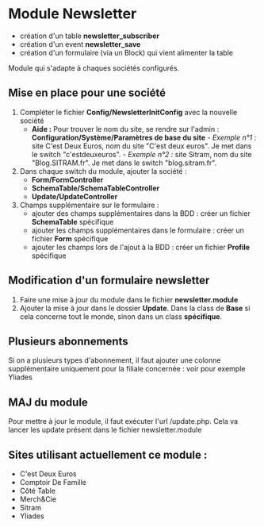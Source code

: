 # Module Newsletter

- création d'un table **newsletter_subscriber**
- création d'un event **newsletter_save**
- création d'un formulaire (via un Block) qui vient alimenter la table

Module qui s'adapte à chaques sociétés configurés.

## Mise en place pour une société

1. Compléter le fichier **Config/NewsletterInitConfig** avec la nouvelle société
    - **Aide :** Pour trouver le nom du site, se rendre sur l'admin : **Configuration/Système/Paramètres de base du site**
          - *Exemple n°1 :* site C'est Deux Euros, nom du site "C'est deux euros". Je met dans le switch "c'estdeuxeuros".
          - *Exemple n°2 :* site Sitram, nom du site "Blog.SITRAM.fr". Je met dans le switch "blog.sitram.fr".
2. Dans chaque switch du module, ajouter la société :
    - **Form/FormController**
    - **SchemaTable/SchemaTableController**
    - **Update/UpdateController**
3. Champs supplémentaire sur le formulaire : 
    - ajouter des champs supplémentaires dans la BDD : créer un fichier **SchemaTable** spécifique
    - ajouter les champs supplémentaires dans le formulaire : créer un fichier **Form** spécifique
    - ajouter les champs lors de l'ajout à la BDD : créer un fichier **Profile** spécifique

## Modification d'un formulaire newsletter

1. Faire une mise à jour du module dans le fichier **newsletter.module**
2. Ajouter la mise à jour dans le dossier **Update**. Dans la class de **Base** si cela concerne tout le monde, sinon dans
un class **spécifique**.

## Plusieurs abonnements

Si on a plusieurs types d'abonnement, il faut ajouter une colonne supplémentaire uniquement pour la filiale concernée 
: voir pour exemple Yliades 

## MAJ du module

Pour mettre à jour le module, il faut exécuter l'url /update.php. Cela va lancer les update présent dans
le fichier newsletter.module

## Sites utilisant actuellement ce module :

* C'est Deux Euros
* Comptoir De Famille
* Côté Table
* Merch&Cie
* Sitram
* Yliades
